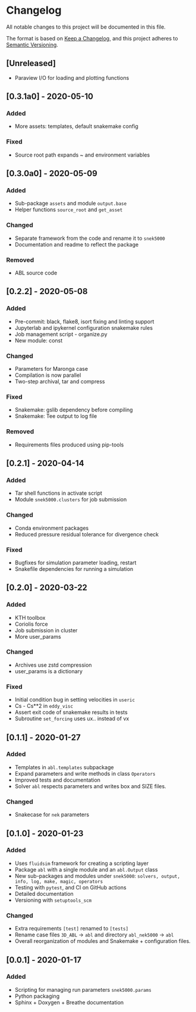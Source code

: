 # Changelog
All notable changes to this project will be documented in this file.

The format is based on [Keep a Changelog](https://keepachangelog.com/en/1.0.0/),
and this project adheres to [Semantic Versioning](https://semver.org/spec/v2.0.0.html).

<!--

### Added
### Changed
### Deprecated
### Removed
### Fixed
### Security

Type of changes
---------------

Added for new features.
Changed for changes in existing functionality.
Deprecated for soon-to-be removed features.
Removed for now removed features.
Fixed for any bug fixes.
Security in case of vulnerabilities.

-->

## [Unreleased]
- Paraview I/O for loading and plotting functions

## [0.3.1a0] - 2020-05-10

### Added
- More assets: templates, default snakemake config

### Fixed
- Source root path expands ~ and environment variables

## [0.3.0a0] - 2020-05-09

### Added

- Sub-package `assets` and module `output.base`
- Helper functions `source_root` and `get_asset`

### Changed

- Separate framework from the code and rename it to `snek5000`
- Documentation and readme to reflect the package

### Removed

- ABL source code

## [0.2.2] - 2020-05-08

### Added

- Pre-commit: black, flake8, isort fixing and linting support
- Jupyterlab and ipykernel configuration snakemake rules
- Job management script - organize.py
- New module: const

### Changed

- Parameters for Maronga case
- Compilation is now parallel
- Two-step archival, tar and compress

### Fixed

- Snakemake: gslib dependency before compiling
- Snakemake: Tee output to log file

### Removed

- Requirements files produced using pip-tools

## [0.2.1] - 2020-04-14

### Added
- Tar shell functions in activate script
- Module `snek5000.clusters` for job submission

### Changed
- Conda environment packages
- Reduced pressure residual tolerance for divergence check

### Fixed
- Bugfixes for simulation parameter loading, restart
- Snakefile dependencies for running a simulation

## [0.2.0] - 2020-03-22

### Added
- KTH toolbox
- Coriolis force
- Job submission in cluster
- More user_params

### Changed
- Archives use zstd compression
- user_params is a dictionary

### Fixed
- Initial condition bug in setting velocities in `useric`
- Cs - Cs**2 in `eddy_visc`
- Assert exit code of snakemake results in tests
- Subroutine `set_forcing` uses ux..  instead of vx

## [0.1.1] - 2020-01-27

### Added
- Templates in `abl.templates` subpackage
- Expand parameters and write methods in class `Operators`
- Improved tests and documentation
- Solver `abl` respects parameters and writes box and SIZE files.

### Changed
- Snakecase for `nek` parameters

## [0.1.0] - 2020-01-23

### Added
- Uses `fluidsim` framework for creating a scripting layer
- Package `abl` with a single module and an `abl.Output` class
- New sub-packages and modules under `snek5000`: `solvers, output, info, log,
  make, magic, operators`
- Testing with `pytest`, and CI on GitHub actions
- Detailed documentation
- Versioning with `setuptools_scm`

### Changed
- Extra requirements `[test]` renamed to `[tests]`
- Rename case files `3D_ABL` -> `abl` and directory `abl_nek5000` -> `abl`
- Overall reorganization of modules and Snakemake + configuration files.

## [0.0.1] - 2020-01-17

### Added
- Scripting for managing run parameters `snek5000.params`
- Python packaging
- Sphinx + Doxygen + Breathe documentation
